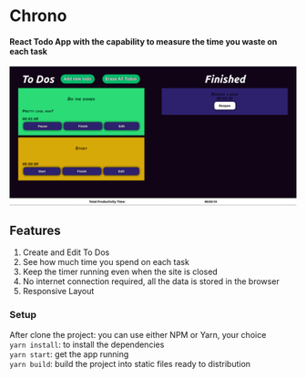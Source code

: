 # Chrono
#### React Todo App with the capability to measure the time you waste on each task

![](https://github.com/DaisukiTamago/docs-host/blob/master/todo.png?raw=true)  

## Features
1. Create and Edit To Dos
2. See how much time you spend on each task
3. Keep the timer running even when the site is closed
4. No internet connection required, all the data is stored in the browser
5. Responsive Layout

### Setup
After clone the project:
you can use either NPM or Yarn, your choice  
`yarn install`: to install the dependencies  
`yarn start`: get the app running  
`yarn build`: build the project into static files ready to distribution  
